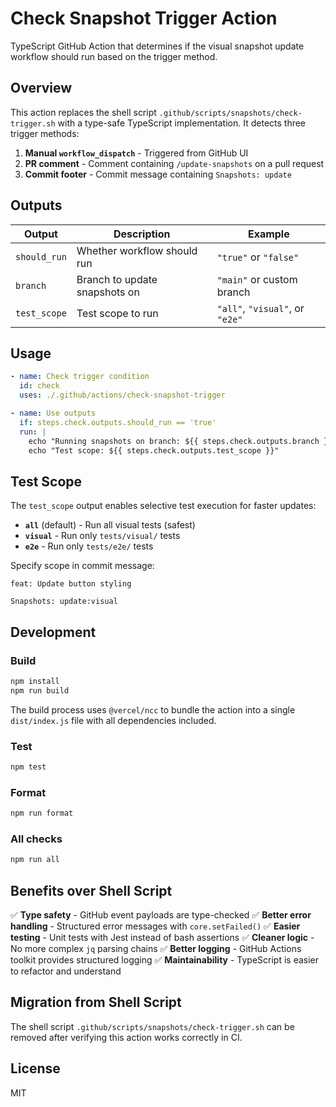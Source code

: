# Check Snapshot Trigger Action

TypeScript GitHub Action that determines if the visual snapshot update workflow should run based on the trigger method.

## Overview

This action replaces the shell script `.github/scripts/snapshots/check-trigger.sh` with a type-safe TypeScript implementation. It detects three trigger methods:

1. **Manual `workflow_dispatch`** - Triggered from GitHub UI
2. **PR comment** - Comment containing `/update-snapshots` on a pull request
3. **Commit footer** - Commit message containing `Snapshots: update`

## Outputs

| Output | Description | Example |
|--------|-------------|---------|
| `should_run` | Whether workflow should run | `"true"` or `"false"` |
| `branch` | Branch to update snapshots on | `"main"` or custom branch |
| `test_scope` | Test scope to run | `"all"`, `"visual"`, or `"e2e"` |

## Usage

```yaml
- name: Check trigger condition
  id: check
  uses: ./.github/actions/check-snapshot-trigger

- name: Use outputs
  if: steps.check.outputs.should_run == 'true'
  run: |
    echo "Running snapshots on branch: ${{ steps.check.outputs.branch }}"
    echo "Test scope: ${{ steps.check.outputs.test_scope }}"
```

## Test Scope

The `test_scope` output enables selective test execution for faster updates:

- **`all`** (default) - Run all visual tests (safest)
- **`visual`** - Run only `tests/visual/` tests
- **`e2e`** - Run only `tests/e2e/` tests

Specify scope in commit message:

```
feat: Update button styling

Snapshots: update:visual
```

## Development

### Build

```bash
npm install
npm run build
```

The build process uses `@vercel/ncc` to bundle the action into a single `dist/index.js` file with all dependencies included.

### Test

```bash
npm test
```

### Format

```bash
npm run format
```

### All checks

```bash
npm run all
```

## Benefits over Shell Script

✅ **Type safety** - GitHub event payloads are type-checked
✅ **Better error handling** - Structured error messages with `core.setFailed()`
✅ **Easier testing** - Unit tests with Jest instead of bash assertions
✅ **Cleaner logic** - No more complex `jq` parsing chains
✅ **Better logging** - GitHub Actions toolkit provides structured logging
✅ **Maintainability** - TypeScript is easier to refactor and understand

## Migration from Shell Script

The shell script `.github/scripts/snapshots/check-trigger.sh` can be removed after verifying this action works correctly in CI.

## License

MIT
